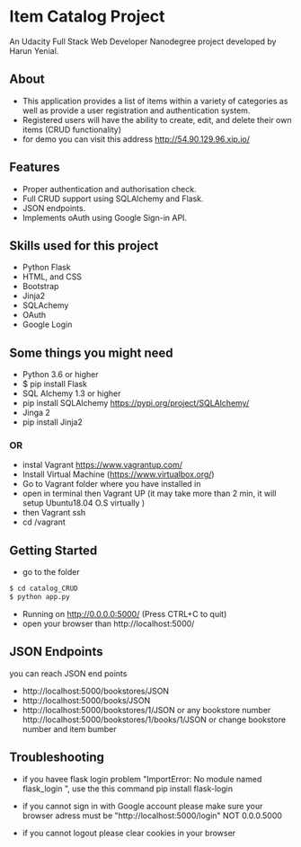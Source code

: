 # Item Catalog Project


An Udacity Full Stack Web Developer  Nanodegree project developed by Harun Yenial.

## About
- This application provides a list of items within a variety of categories as well as provide a user registration and authentication system. 
- Registered users will have the ability to create, edit, and delete their own items (CRUD functionality)
- for demo you can visit this address http://54.90.129.96.xip.io/

## Features

- Proper authentication and authorisation check.
- Full CRUD support using SQLAlchemy and Flask.
- JSON endpoints.
- Implements oAuth using Google Sign-in API.

## Skills used for this project
- Python Flask
- HTML, and CSS
- Bootstrap
- Jinja2
- SQLAchemy
- OAuth
- Google Login


## Some things you might need
- Python 3.6 or higher
- $ pip install Flask
- SQL Alchemy 1.3 or higher
- pip install SQLAlchemy https://pypi.org/project/SQLAlchemy/
- Jinga 2 
- pip install Jinja2

### OR

- instal Vagrant https://www.vagrantup.com/
- Install Virtual Machine (https://www.virtualbox.org/) 
- Go to Vagrant folder where you have installed in
- open in terminal then Vagrant UP (it may take more than 2 min, it will setup Ubuntu18.04 O.S virtually )
- then Vagrant ssh
- cd /vagrant


## Getting Started
- go to the folder

 ```sh
$ cd catalog_CRUD
$ python app.py
 ```
 - Running on http://0.0.0.0:5000/ (Press CTRL+C to quit)
 - open your browser than http://localhost:5000/
 
## JSON Endpoints
you can reach JSON end points
- http://localhost:5000/bookstores/JSON
- http://localhost:5000/books/JSON
- http://localhost:5000/bookstores/1/JSON or any bookstore number 
http://localhost:5000/bookstores/1/books/1/JSON or change bookstore number and item bumber

## Troubleshooting
- if you havee flask login problem "ImportError: No module named flask_login
", use the this command  pip install flask-login

- if you cannot sign in with Google account please make sure your browser adress must be "http://localhost:5000/login" NOT 0.0.0.5000
- if you cannot logout please clear cookies in your browser


